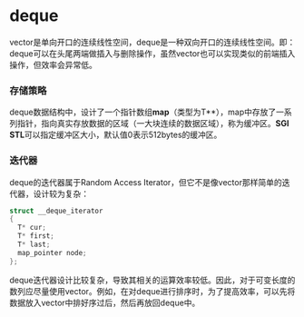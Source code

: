 # deque
vector是单向开口的连续线性空间，deque是一种双向开口的连续线性空间。即：deque可以在头尾两端做插入与删除操作，虽然vector也可以实现类似的前端插入操作，但效率会异常低。

### 存储策略
deque数据结构中，设计了一个指针数组**map**（类型为T\*\*），map中存放了一系列指针，指向真实存放数据的区域（一大块连续的数据区域），称为缓冲区。**SGI STL**可以指定缓冲区大小，默认值0表示512bytes的缓冲区。

### 迭代器
deque的迭代器属于Random Access Iterator，但它不是像vector那样简单的迭代器，设计较为复杂：
```C++
struct __deque_iterator
{
  T* cur;
  T* first;
  T* last;
  map_pointer node;
};
```

deque迭代器设计比较复杂，导致其相关的运算效率较低。因此，对于可变长度的数列应尽量使用vector。例如，在对deque进行排序时，为了提高效率，可以先将数据放入vector中排好序过后，然后再放回deque中。

